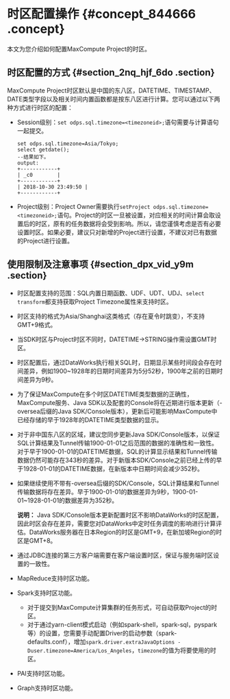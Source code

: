 # 时区配置操作 {#concept_844666 .concept}

本文为您介绍如何配置MaxCompute Project的时区。

## 时区配置的方式 {#section_2nq_hjf_6do .section}

MaxCompute Project时区默认是中国的东八区，DATETIME、TIMESTAMP、DATE类型字段以及相关时间内置函数都是按东八区进行计算。您可以通过以下两种方式进行时区的配置：

-   Session级别：`set odps.sql.timezone=<timezoneid>;`语句需要与计算语句一起提交。

    ``` {#codeblock_oy6_tr2_wqh}
    set odps.sql.timezone=Asia/Tokyo;
    select getdate();
    --结果如下。
    output:
    +------------+
    | _c0        |
    +------------+
    | 2018-10-30 23:49:50 |
    +------------+
    ```

-   Project级别：Project Owner需要执行`setProject odps.sql.timezone=<timezoneid>;`语句。Project的时区一旦被设置，对应相关的时间计算会取设置后的时区，原有的任务数据将会受到影响。所以，请您谨慎考虑是否有必要设置时区。如果必要，建议只对新增的Project进行设置，不建议对已有数据的Project进行设置。

## 使用限制及注意事项 {#section_dpx_vid_y9m .section}

-   时区配置支持的范围：SQL内置日期函数、UDF、UDT、UDJ、`select transform`都支持获取Project Timezone属性来支持时区。
-   时区支持的格式为Asia/Shanghai这类格式（存在夏令时跳变），不支持GMT+9格式。
-   当SDK时区与Project时区不同时，DATETIME-\>STRING操作需设置GMT时区。
-   时区配置后，通过DataWorks执行相关SQL时，日期显示某些时间段会存在时间差异，例如1900~1928年的日期时间差异为5分52秒，1900年之前的日期时间差异为9秒。
-   为了保证MaxCompute在多个时区DATETIME类型数据的正确性，MaxCompute服务、Java SDK以及配套的Console将在近期进行版本更新（-oversea后缀的Java SDK/Console版本），更新后可能影响MaxCompute中已经存储的早于1928年的DATETIME类型数据的显示。
-   对于非中国东八区的区域，建议您同步更新Java SDK/Console版本，以保证SQL计算结果及Tunnel传输1900-01-01之后范围的数据的准确性和一致性。对于早于1900-01-01的DATETIME数据，SQL的计算显示结果和Tunnel传输数据仍然可能存在343秒的差异。对于新版本SDK/Console之前已经上传的早于1928-01-01的DATETIME数据，在新版本中日期时间会减少352秒。
-   如果继续使用不带有-oversea后缀的SDK/Console，SQL计算结果和Tunnel传输数据将存在差异。早于1900-01-01的数据差异为9秒，1900-01-01~1928-01-01的数据差异为352秒。

    **说明：** Java SDK/Console版本更新配置时区不影响DataWorks的时区配置，因此时区会存在差异，需要您对DataWorks中定时任务调度的影响进行计算评估。DataWorks服务器在日本Region的时区是GMT+9，在新加坡Region的时区是GMT+8。

-   通过JDBC连接的第三方客户端需要在客户端设置时区，保证与服务端时区设置的一致性。
-   MapReduce支持时区功能。
-   Spark支持时区功能。
    -   对于提交到MaxCompute计算集群的任务形式，可自动获取Project的时区。
    -   对于通过yarn-client模式启动（例如spark-shell，spark-sql，pyspark等）的设置，您需要手动配置Driver的启动参数（spark-defaults.conf），增加`spark.driver.extraJavaOptions -Duser.timezone=America/Los_Angeles`，`timezone`的值为将要使用的时区。
-   PAI支持时区功能。
-   Graph支持时区功能。

